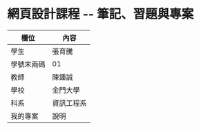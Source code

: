 # 網頁設計課程 -- 筆記、習題與專案

欄位 | 內容
-----|--------
學生 |  張育騰
學號末兩碼 | 01
教師 | 陳鍾誠
學校 | 金門大學
科系 | 資訊工程系
我的專案 | 說明
